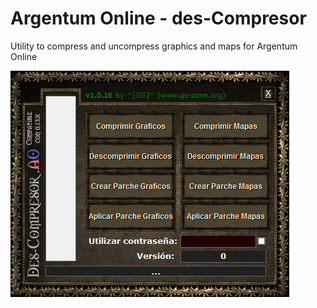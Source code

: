# Argentum Online - des-Compresor
Utility to compress and uncompress graphics and maps for Argentum Online

![imagen](https://github.com/ao-libre/ao-des-compresor/blob/master/IMAGENES/Screenshot.png)
